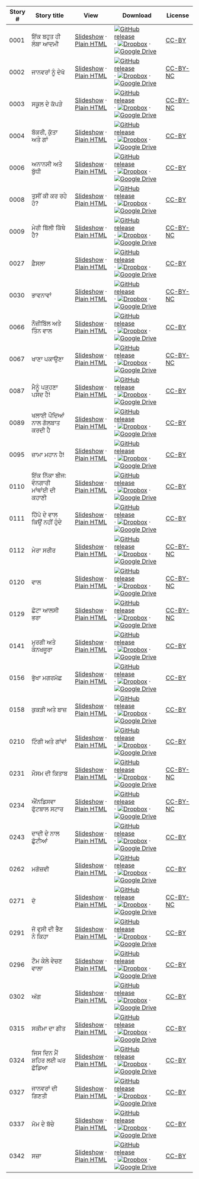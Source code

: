 Story # | Story title | View | Download | License
-------- | -----------  |:-------:| ---------------- | -------
0001 | ਇੱਕ ਬਹੁਤ ਹੀ ਲੰਬਾ ਆਦਮੀ | <a href="https://global-asp.github.io/stories/pa/0001_ਇੱਕ-ਬਹੁਤ-ਹੀ-ਲੰਬਾ-ਆਦਮੀ_slides.html" target="_blank">Slideshow</a> · [Plain HTML](https://global-asp.github.io/stories/pa/0001_ਇੱਕ-ਬਹੁਤ-ਹੀ-ਲੰਬਾ-ਆਦਮੀ.html) | [![GitHub release](https://cloud.githubusercontent.com/assets/9295750/9483128/0e089e5e-4b51-11e5-98ca-6da5cef156a7.png "GitHub release")]() · [![Dropbox](https://cloud.githubusercontent.com/assets/9295750/10150606/3f5ae2dc-65f5-11e5-8f63-841c51cc1cde.png "Dropbox")]() · [![Google Drive](https://cloud.githubusercontent.com/assets/9295750/9473522/1d6fdde4-4b10-11e5-98f5-aa6c6b04a08e.png "Google Drive")](https://drive.google.com/open?id=0B59ZADK9EsbsMjA3dlU0YnB3NWM) | [CC-BY](https://creativecommons.org/licenses/by/3.0/)
0002 | ਜਾਨਵਰਾਂ ਨੂੰ ਦੇਖੋ | <a href="https://global-asp.github.io/stories/pa/0002_ਜਾਨਵਰਾਂ-ਨੂੰ-ਦੇਖੋ_slides.html" target="_blank">Slideshow</a> · [Plain HTML](https://global-asp.github.io/stories/pa/0002_ਜਾਨਵਰਾਂ-ਨੂੰ-ਦੇਖੋ.html) | [![GitHub release](https://cloud.githubusercontent.com/assets/9295750/9483128/0e089e5e-4b51-11e5-98ca-6da5cef156a7.png "GitHub release")]() · [![Dropbox](https://cloud.githubusercontent.com/assets/9295750/10150606/3f5ae2dc-65f5-11e5-8f63-841c51cc1cde.png "Dropbox")]() · [![Google Drive](https://cloud.githubusercontent.com/assets/9295750/9473522/1d6fdde4-4b10-11e5-98f5-aa6c6b04a08e.png "Google Drive")](https://drive.google.com/open?id=0B59ZADK9EsbsMjA3dlU0YnB3NWM) | [CC-BY-NC](http://creativecommons.org/licenses/by-nc/3.0/)
0003 | ਸਕੂਲ ਦੇ ਕੱਪੜੇ | <a href="https://global-asp.github.io/stories/pa/0003_ਸਕੂਲ-ਦੇ-ਕੱਪੜੇ_slides.html" target="_blank">Slideshow</a> · [Plain HTML](https://global-asp.github.io/stories/pa/0003_ਸਕੂਲ-ਦੇ-ਕੱਪੜੇ.html) | [![GitHub release](https://cloud.githubusercontent.com/assets/9295750/9483128/0e089e5e-4b51-11e5-98ca-6da5cef156a7.png "GitHub release")]() · [![Dropbox](https://cloud.githubusercontent.com/assets/9295750/10150606/3f5ae2dc-65f5-11e5-8f63-841c51cc1cde.png "Dropbox")]() · [![Google Drive](https://cloud.githubusercontent.com/assets/9295750/9473522/1d6fdde4-4b10-11e5-98f5-aa6c6b04a08e.png "Google Drive")](https://drive.google.com/open?id=0B59ZADK9EsbsMjA3dlU0YnB3NWM) | [CC-BY-NC](http://creativecommons.org/licenses/by-nc/3.0/)
0004 | ਬੱਕਰੀ, ਕੁੱਤਾ ਅਤੇ ਗਾਂ | <a href="https://global-asp.github.io/stories/pa/0004_ਬੱਕਰੀ-ਕੁੱਤਾ-ਅਤੇ-ਗਾਂ_slides.html" target="_blank">Slideshow</a> · [Plain HTML](https://global-asp.github.io/stories/pa/0004_ਬੱਕਰੀ-ਕੁੱਤਾ-ਅਤੇ-ਗਾਂ.html) | [![GitHub release](https://cloud.githubusercontent.com/assets/9295750/9483128/0e089e5e-4b51-11e5-98ca-6da5cef156a7.png "GitHub release")]() · [![Dropbox](https://cloud.githubusercontent.com/assets/9295750/10150606/3f5ae2dc-65f5-11e5-8f63-841c51cc1cde.png "Dropbox")]() · [![Google Drive](https://cloud.githubusercontent.com/assets/9295750/9473522/1d6fdde4-4b10-11e5-98f5-aa6c6b04a08e.png "Google Drive")](https://drive.google.com/open?id=0B59ZADK9EsbsMjA3dlU0YnB3NWM) | [CC-BY](https://creativecommons.org/licenses/by/3.0/)
0006 | ਅਨਾਨਸੀ ਅਤੇ ਬੁੱਧੀ | <a href="https://global-asp.github.io/stories/pa/0006_ਅਨਾਨਸੀ-ਅਤੇ-ਬੁੱਧੀ_slides.html" target="_blank">Slideshow</a> · [Plain HTML](https://global-asp.github.io/stories/pa/0006_ਅਨਾਨਸੀ-ਅਤੇ-ਬੁੱਧੀ.html) | [![GitHub release](https://cloud.githubusercontent.com/assets/9295750/9483128/0e089e5e-4b51-11e5-98ca-6da5cef156a7.png "GitHub release")]() · [![Dropbox](https://cloud.githubusercontent.com/assets/9295750/10150606/3f5ae2dc-65f5-11e5-8f63-841c51cc1cde.png "Dropbox")]() · [![Google Drive](https://cloud.githubusercontent.com/assets/9295750/9473522/1d6fdde4-4b10-11e5-98f5-aa6c6b04a08e.png "Google Drive")](https://drive.google.com/open?id=0B59ZADK9EsbsMjA3dlU0YnB3NWM) | [CC-BY](https://creativecommons.org/licenses/by/3.0/)
0008 | ਤੁਸੀਂ ਕੀ ਕਰ ਰਹੇ ਹੋ? | <a href="https://global-asp.github.io/stories/pa/0008_ਤੁਸੀਂ-ਕੀ-ਕਰ-ਰਹੇ-ਹੋ_slides.html" target="_blank">Slideshow</a> · [Plain HTML](https://global-asp.github.io/stories/pa/0008_ਤੁਸੀਂ-ਕੀ-ਕਰ-ਰਹੇ-ਹੋ.html) | [![GitHub release](https://cloud.githubusercontent.com/assets/9295750/9483128/0e089e5e-4b51-11e5-98ca-6da5cef156a7.png "GitHub release")]() · [![Dropbox](https://cloud.githubusercontent.com/assets/9295750/10150606/3f5ae2dc-65f5-11e5-8f63-841c51cc1cde.png "Dropbox")]() · [![Google Drive](https://cloud.githubusercontent.com/assets/9295750/9473522/1d6fdde4-4b10-11e5-98f5-aa6c6b04a08e.png "Google Drive")](https://drive.google.com/open?id=0B59ZADK9EsbsMjA3dlU0YnB3NWM) | [CC-BY](https://creativecommons.org/licenses/by/3.0/)
0009 | ਮੇਰੀ ਬਿੱਲੀ ਕਿੱਥੇ ਹੈ? | <a href="https://global-asp.github.io/stories/pa/0009_ਮੇਰੀ-ਬਿੱਲੀ-ਕਿੱਥੇ-ਹੈ_slides.html" target="_blank">Slideshow</a> · [Plain HTML](https://global-asp.github.io/stories/pa/0009_ਮੇਰੀ-ਬਿੱਲੀ-ਕਿੱਥੇ-ਹੈ.html) | [![GitHub release](https://cloud.githubusercontent.com/assets/9295750/9483128/0e089e5e-4b51-11e5-98ca-6da5cef156a7.png "GitHub release")]() · [![Dropbox](https://cloud.githubusercontent.com/assets/9295750/10150606/3f5ae2dc-65f5-11e5-8f63-841c51cc1cde.png "Dropbox")]() · [![Google Drive](https://cloud.githubusercontent.com/assets/9295750/9473522/1d6fdde4-4b10-11e5-98f5-aa6c6b04a08e.png "Google Drive")](https://drive.google.com/open?id=0B59ZADK9EsbsMjA3dlU0YnB3NWM) | [CC-BY-NC](http://creativecommons.org/licenses/by-nc/3.0/)
0027 | ਫ਼ੈਸਲਾ | <a href="https://global-asp.github.io/stories/pa/0027_ਫ਼ੈਸਲਾ_slides.html" target="_blank">Slideshow</a> · [Plain HTML](https://global-asp.github.io/stories/pa/0027_ਫ਼ੈਸਲਾ.html) | [![GitHub release](https://cloud.githubusercontent.com/assets/9295750/9483128/0e089e5e-4b51-11e5-98ca-6da5cef156a7.png "GitHub release")]() · [![Dropbox](https://cloud.githubusercontent.com/assets/9295750/10150606/3f5ae2dc-65f5-11e5-8f63-841c51cc1cde.png "Dropbox")]() · [![Google Drive](https://cloud.githubusercontent.com/assets/9295750/9473522/1d6fdde4-4b10-11e5-98f5-aa6c6b04a08e.png "Google Drive")](https://drive.google.com/open?id=0B59ZADK9EsbsMjA3dlU0YnB3NWM) | [CC-BY](https://creativecommons.org/licenses/by/3.0/)
0030 | ਭਾਵਨਾਵਾਂ | <a href="https://global-asp.github.io/stories/pa/0030_ਭਾਵਨਾਵਾਂ_slides.html" target="_blank">Slideshow</a> · [Plain HTML](https://global-asp.github.io/stories/pa/0030_ਭਾਵਨਾਵਾਂ.html) | [![GitHub release](https://cloud.githubusercontent.com/assets/9295750/9483128/0e089e5e-4b51-11e5-98ca-6da5cef156a7.png "GitHub release")]() · [![Dropbox](https://cloud.githubusercontent.com/assets/9295750/10150606/3f5ae2dc-65f5-11e5-8f63-841c51cc1cde.png "Dropbox")]() · [![Google Drive](https://cloud.githubusercontent.com/assets/9295750/9473522/1d6fdde4-4b10-11e5-98f5-aa6c6b04a08e.png "Google Drive")](https://drive.google.com/open?id=0B59ZADK9EsbsMjA3dlU0YnB3NWM) | [CC-BY-NC](http://creativecommons.org/licenses/by-nc/3.0/)
0066 | ਨੌਜ਼ੀਬਿੱਲ ਅਤੇ ਤਿੰਨ ਵਾਲ | <a href="https://global-asp.github.io/stories/pa/0066_ਨੌਜ਼ੀਬਿੱਲ-ਅਤੇ-ਤਿੰਨ-ਵਾਲ_slides.html" target="_blank">Slideshow</a> · [Plain HTML](https://global-asp.github.io/stories/pa/0066_ਨੌਜ਼ੀਬਿੱਲ-ਅਤੇ-ਤਿੰਨ-ਵਾਲ.html) | [![GitHub release](https://cloud.githubusercontent.com/assets/9295750/9483128/0e089e5e-4b51-11e5-98ca-6da5cef156a7.png "GitHub release")]() · [![Dropbox](https://cloud.githubusercontent.com/assets/9295750/10150606/3f5ae2dc-65f5-11e5-8f63-841c51cc1cde.png "Dropbox")]() · [![Google Drive](https://cloud.githubusercontent.com/assets/9295750/9473522/1d6fdde4-4b10-11e5-98f5-aa6c6b04a08e.png "Google Drive")](https://drive.google.com/open?id=0B59ZADK9EsbsMjA3dlU0YnB3NWM) | [CC-BY](https://creativecommons.org/licenses/by/3.0/)
0067 | ਖਾਣਾ ਪਕਾਉਣਾ | <a href="https://global-asp.github.io/stories/pa/0067_ਖਾਣਾ-ਪਕਾਉਣਾ_slides.html" target="_blank">Slideshow</a> · [Plain HTML](https://global-asp.github.io/stories/pa/0067_ਖਾਣਾ-ਪਕਾਉਣਾ.html) | [![GitHub release](https://cloud.githubusercontent.com/assets/9295750/9483128/0e089e5e-4b51-11e5-98ca-6da5cef156a7.png "GitHub release")]() · [![Dropbox](https://cloud.githubusercontent.com/assets/9295750/10150606/3f5ae2dc-65f5-11e5-8f63-841c51cc1cde.png "Dropbox")]() · [![Google Drive](https://cloud.githubusercontent.com/assets/9295750/9473522/1d6fdde4-4b10-11e5-98f5-aa6c6b04a08e.png "Google Drive")](https://drive.google.com/open?id=0B59ZADK9EsbsMjA3dlU0YnB3NWM) | [CC-BY-NC](http://creativecommons.org/licenses/by-nc/3.0/)
0087 | ਮੈਨੂੰ ਪੜ੍ਹਣਾ ਪਸੰਦ ਹੈ! | <a href="https://global-asp.github.io/stories/pa/0087_ਮੈਨੂੰ-ਪੜ੍ਹਣਾ-ਪਸੰਦ-ਹੈ_slides.html" target="_blank">Slideshow</a> · [Plain HTML](https://global-asp.github.io/stories/pa/0087_ਮੈਨੂੰ-ਪੜ੍ਹਣਾ-ਪਸੰਦ-ਹੈ.html) | [![GitHub release](https://cloud.githubusercontent.com/assets/9295750/9483128/0e089e5e-4b51-11e5-98ca-6da5cef156a7.png "GitHub release")]() · [![Dropbox](https://cloud.githubusercontent.com/assets/9295750/10150606/3f5ae2dc-65f5-11e5-8f63-841c51cc1cde.png "Dropbox")]() · [![Google Drive](https://cloud.githubusercontent.com/assets/9295750/9473522/1d6fdde4-4b10-11e5-98f5-aa6c6b04a08e.png "Google Drive")](https://drive.google.com/open?id=0B59ZADK9EsbsMjA3dlU0YnB3NWM) | [CC-BY](https://creativecommons.org/licenses/by/3.0/)
0089 | ਖਲਾਈ ਪੌਦਿਆਂ ਨਾਲ ਗੱਲਬਾਤ ਕਰਦੀ ਹੈ | <a href="https://global-asp.github.io/stories/pa/0089_ਖਲਾਈ-ਪੌਦਿਆਂ-ਨਾਲ-ਗੱਲਬਾਤ-ਕਰਦੀ-ਹੈ_slides.html" target="_blank">Slideshow</a> · [Plain HTML](https://global-asp.github.io/stories/pa/0089_ਖਲਾਈ-ਪੌਦਿਆਂ-ਨਾਲ-ਗੱਲਬਾਤ-ਕਰਦੀ-ਹੈ.html) | [![GitHub release](https://cloud.githubusercontent.com/assets/9295750/9483128/0e089e5e-4b51-11e5-98ca-6da5cef156a7.png "GitHub release")]() · [![Dropbox](https://cloud.githubusercontent.com/assets/9295750/10150606/3f5ae2dc-65f5-11e5-8f63-841c51cc1cde.png "Dropbox")]() · [![Google Drive](https://cloud.githubusercontent.com/assets/9295750/9473522/1d6fdde4-4b10-11e5-98f5-aa6c6b04a08e.png "Google Drive")](https://drive.google.com/open?id=0B59ZADK9EsbsMjA3dlU0YnB3NWM) | [CC-BY](https://creativecommons.org/licenses/by/3.0/)
0095 | ਜ਼ਾਮਾ ਮਹਾਨ ਹੈ! | <a href="https://global-asp.github.io/stories/pa/0095_ਜ਼ਾਮਾ-ਮਹਾਨ-ਹੈ_slides.html" target="_blank">Slideshow</a> · [Plain HTML](https://global-asp.github.io/stories/pa/0095_ਜ਼ਾਮਾ-ਮਹਾਨ-ਹੈ.html) | [![GitHub release](https://cloud.githubusercontent.com/assets/9295750/9483128/0e089e5e-4b51-11e5-98ca-6da5cef156a7.png "GitHub release")]() · [![Dropbox](https://cloud.githubusercontent.com/assets/9295750/10150606/3f5ae2dc-65f5-11e5-8f63-841c51cc1cde.png "Dropbox")]() · [![Google Drive](https://cloud.githubusercontent.com/assets/9295750/9473522/1d6fdde4-4b10-11e5-98f5-aa6c6b04a08e.png "Google Drive")](https://drive.google.com/open?id=0B59ZADK9EsbsMjA3dlU0YnB3NWM) | [CC-BY](https://creativecommons.org/licenses/by/3.0/)
0110 | ਇੱਕ ਨਿੱਕਾ ਬੀਜ: ਵੰਨਗਾਰੀ ਮਾਂਥਾਂਈ ਦੀ ਕਹਾਣੀ | <a href="https://global-asp.github.io/stories/pa/0110_ਇੱਕ-ਨਿੱਕਾ-ਬੀਜ-ਵੰਨਗਾਰੀ-ਮਾਂਥਾਂਈ-ਦੀ-ਕਹਾਣੀ_slides.html" target="_blank">Slideshow</a> · [Plain HTML](https://global-asp.github.io/stories/pa/0110_ਇੱਕ-ਨਿੱਕਾ-ਬੀਜ-ਵੰਨਗਾਰੀ-ਮਾਂਥਾਂਈ-ਦੀ-ਕਹਾਣੀ.html) | [![GitHub release](https://cloud.githubusercontent.com/assets/9295750/9483128/0e089e5e-4b51-11e5-98ca-6da5cef156a7.png "GitHub release")]() · [![Dropbox](https://cloud.githubusercontent.com/assets/9295750/10150606/3f5ae2dc-65f5-11e5-8f63-841c51cc1cde.png "Dropbox")]() · [![Google Drive](https://cloud.githubusercontent.com/assets/9295750/9473522/1d6fdde4-4b10-11e5-98f5-aa6c6b04a08e.png "Google Drive")](https://drive.google.com/open?id=0B59ZADK9EsbsMjA3dlU0YnB3NWM) | [CC-BY](https://creativecommons.org/licenses/by/3.0/)
0111 | ਹਿੱਪੋ ਦੇ ਵਾਲ ਕਿਉਂ ਨਹੀਂ ਹੁੰਦੇ | <a href="https://global-asp.github.io/stories/pa/0111_ਹਿੱਪੋ-ਦੇ-ਵਾਲ-ਕਿਉਂ-ਨਹੀਂ-ਹੁੰਦੇ_slides.html" target="_blank">Slideshow</a> · [Plain HTML](https://global-asp.github.io/stories/pa/0111_ਹਿੱਪੋ-ਦੇ-ਵਾਲ-ਕਿਉਂ-ਨਹੀਂ-ਹੁੰਦੇ.html) | [![GitHub release](https://cloud.githubusercontent.com/assets/9295750/9483128/0e089e5e-4b51-11e5-98ca-6da5cef156a7.png "GitHub release")]() · [![Dropbox](https://cloud.githubusercontent.com/assets/9295750/10150606/3f5ae2dc-65f5-11e5-8f63-841c51cc1cde.png "Dropbox")]() · [![Google Drive](https://cloud.githubusercontent.com/assets/9295750/9473522/1d6fdde4-4b10-11e5-98f5-aa6c6b04a08e.png "Google Drive")](https://drive.google.com/open?id=0B59ZADK9EsbsMjA3dlU0YnB3NWM) | [CC-BY](https://creativecommons.org/licenses/by/3.0/)
0112 | ਮੇਰਾ ਸਰੀਰ | <a href="https://global-asp.github.io/stories/pa/0112_ਮੇਰਾ-ਸਰੀਰ_slides.html" target="_blank">Slideshow</a> · [Plain HTML](https://global-asp.github.io/stories/pa/0112_ਮੇਰਾ-ਸਰੀਰ.html) | [![GitHub release](https://cloud.githubusercontent.com/assets/9295750/9483128/0e089e5e-4b51-11e5-98ca-6da5cef156a7.png "GitHub release")]() · [![Dropbox](https://cloud.githubusercontent.com/assets/9295750/10150606/3f5ae2dc-65f5-11e5-8f63-841c51cc1cde.png "Dropbox")]() · [![Google Drive](https://cloud.githubusercontent.com/assets/9295750/9473522/1d6fdde4-4b10-11e5-98f5-aa6c6b04a08e.png "Google Drive")](https://drive.google.com/open?id=0B59ZADK9EsbsMjA3dlU0YnB3NWM) | [CC-BY-NC](http://creativecommons.org/licenses/by-nc/3.0/)
0120 | ਵਾਲ | <a href="https://global-asp.github.io/stories/pa/0120_ਵਾਲ_slides.html" target="_blank">Slideshow</a> · [Plain HTML](https://global-asp.github.io/stories/pa/0120_ਵਾਲ.html) | [![GitHub release](https://cloud.githubusercontent.com/assets/9295750/9483128/0e089e5e-4b51-11e5-98ca-6da5cef156a7.png "GitHub release")]() · [![Dropbox](https://cloud.githubusercontent.com/assets/9295750/10150606/3f5ae2dc-65f5-11e5-8f63-841c51cc1cde.png "Dropbox")]() · [![Google Drive](https://cloud.githubusercontent.com/assets/9295750/9473522/1d6fdde4-4b10-11e5-98f5-aa6c6b04a08e.png "Google Drive")](https://drive.google.com/open?id=0B59ZADK9EsbsMjA3dlU0YnB3NWM) | [CC-BY-NC](http://creativecommons.org/licenses/by-nc/3.0/)
0129 | ਛੋਟਾ ਆਲਸੀ ਭਰਾ | <a href="https://global-asp.github.io/stories/pa/0129_ਛੋਟਾ-ਆਲਸੀ-ਭਰਾ_slides.html" target="_blank">Slideshow</a> · [Plain HTML](https://global-asp.github.io/stories/pa/0129_ਛੋਟਾ-ਆਲਸੀ-ਭਰਾ.html) | [![GitHub release](https://cloud.githubusercontent.com/assets/9295750/9483128/0e089e5e-4b51-11e5-98ca-6da5cef156a7.png "GitHub release")]() · [![Dropbox](https://cloud.githubusercontent.com/assets/9295750/10150606/3f5ae2dc-65f5-11e5-8f63-841c51cc1cde.png "Dropbox")]() · [![Google Drive](https://cloud.githubusercontent.com/assets/9295750/9473522/1d6fdde4-4b10-11e5-98f5-aa6c6b04a08e.png "Google Drive")](https://drive.google.com/open?id=0B59ZADK9EsbsMjA3dlU0YnB3NWM) | [CC-BY-NC](http://creativecommons.org/licenses/by-nc/3.0/)
0141 | ਮੁਰਗੀ ਅਤੇ ਕੰਨਖਜੂਰਾ | <a href="https://global-asp.github.io/stories/pa/0141_ਮੁਰਗੀ-ਅਤੇ-ਕੰਨਖਜੂਰਾ_slides.html" target="_blank">Slideshow</a> · [Plain HTML](https://global-asp.github.io/stories/pa/0141_ਮੁਰਗੀ-ਅਤੇ-ਕੰਨਖਜੂਰਾ.html) | [![GitHub release](https://cloud.githubusercontent.com/assets/9295750/9483128/0e089e5e-4b51-11e5-98ca-6da5cef156a7.png "GitHub release")]() · [![Dropbox](https://cloud.githubusercontent.com/assets/9295750/10150606/3f5ae2dc-65f5-11e5-8f63-841c51cc1cde.png "Dropbox")]() · [![Google Drive](https://cloud.githubusercontent.com/assets/9295750/9473522/1d6fdde4-4b10-11e5-98f5-aa6c6b04a08e.png "Google Drive")](https://drive.google.com/open?id=0B59ZADK9EsbsMjA3dlU0YnB3NWM) | [CC-BY](https://creativecommons.org/licenses/by/3.0/)
0156 | ਭੁੱਖਾ ਮਗਰਮੱਛ | <a href="https://global-asp.github.io/stories/pa/0156_ਭੁੱਖਾ-ਮਗਰਮੱਛ_slides.html" target="_blank">Slideshow</a> · [Plain HTML](https://global-asp.github.io/stories/pa/0156_ਭੁੱਖਾ-ਮਗਰਮੱਛ.html) | [![GitHub release](https://cloud.githubusercontent.com/assets/9295750/9483128/0e089e5e-4b51-11e5-98ca-6da5cef156a7.png "GitHub release")]() · [![Dropbox](https://cloud.githubusercontent.com/assets/9295750/10150606/3f5ae2dc-65f5-11e5-8f63-841c51cc1cde.png "Dropbox")]() · [![Google Drive](https://cloud.githubusercontent.com/assets/9295750/9473522/1d6fdde4-4b10-11e5-98f5-aa6c6b04a08e.png "Google Drive")](https://drive.google.com/open?id=0B59ZADK9EsbsMjA3dlU0YnB3NWM) | [CC-BY](https://creativecommons.org/licenses/by/3.0/)
0158 | ਕੁਕੜੀ ਅਤੇ ਬਾਜ਼ | <a href="https://global-asp.github.io/stories/pa/0158_ਕੁਕੜੀ-ਅਤੇ-ਬਾਜ਼_slides.html" target="_blank">Slideshow</a> · [Plain HTML](https://global-asp.github.io/stories/pa/0158_ਕੁਕੜੀ-ਅਤੇ-ਬਾਜ਼.html) | [![GitHub release](https://cloud.githubusercontent.com/assets/9295750/9483128/0e089e5e-4b51-11e5-98ca-6da5cef156a7.png "GitHub release")]() · [![Dropbox](https://cloud.githubusercontent.com/assets/9295750/10150606/3f5ae2dc-65f5-11e5-8f63-841c51cc1cde.png "Dropbox")]() · [![Google Drive](https://cloud.githubusercontent.com/assets/9295750/9473522/1d6fdde4-4b10-11e5-98f5-aa6c6b04a08e.png "Google Drive")](https://drive.google.com/open?id=0B59ZADK9EsbsMjA3dlU0YnB3NWM) | [CC-BY](https://creativecommons.org/licenses/by/3.0/)
0210 | ਟਿੰਗੀ ਅਤੇ ਗਾਂਵਾਂ | <a href="https://global-asp.github.io/stories/pa/0210_ਟਿੰਗੀ-ਅਤੇ-ਗਾਂਵਾਂ_slides.html" target="_blank">Slideshow</a> · [Plain HTML](https://global-asp.github.io/stories/pa/0210_ਟਿੰਗੀ-ਅਤੇ-ਗਾਂਵਾਂ.html) | [![GitHub release](https://cloud.githubusercontent.com/assets/9295750/9483128/0e089e5e-4b51-11e5-98ca-6da5cef156a7.png "GitHub release")]() · [![Dropbox](https://cloud.githubusercontent.com/assets/9295750/10150606/3f5ae2dc-65f5-11e5-8f63-841c51cc1cde.png "Dropbox")]() · [![Google Drive](https://cloud.githubusercontent.com/assets/9295750/9473522/1d6fdde4-4b10-11e5-98f5-aa6c6b04a08e.png "Google Drive")](https://drive.google.com/open?id=0B59ZADK9EsbsMjA3dlU0YnB3NWM) | [CC-BY](https://creativecommons.org/licenses/by/3.0/)
0231 | ਮੌਸਮ ਦੀ ਕਿਤਾਬ | <a href="https://global-asp.github.io/stories/pa/0231_ਮੌਸਮ-ਦੀ-ਕਿਤਾਬ_slides.html" target="_blank">Slideshow</a> · [Plain HTML](https://global-asp.github.io/stories/pa/0231_ਮੌਸਮ-ਦੀ-ਕਿਤਾਬ.html) | [![GitHub release](https://cloud.githubusercontent.com/assets/9295750/9483128/0e089e5e-4b51-11e5-98ca-6da5cef156a7.png "GitHub release")]() · [![Dropbox](https://cloud.githubusercontent.com/assets/9295750/10150606/3f5ae2dc-65f5-11e5-8f63-841c51cc1cde.png "Dropbox")]() · [![Google Drive](https://cloud.githubusercontent.com/assets/9295750/9473522/1d6fdde4-4b10-11e5-98f5-aa6c6b04a08e.png "Google Drive")](https://drive.google.com/open?id=0B59ZADK9EsbsMjA3dlU0YnB3NWM) | [CC-BY-NC](http://creativecommons.org/licenses/by-nc/3.0/)
0234 | ਐਂਨਡਿਸਵਾ ਫੁੱਟਬਾਲ ਸਟਾਰ | <a href="https://global-asp.github.io/stories/pa/0234_ਐਂਨਡਿਸਵਾ-ਫੁੱਟਬਾਲ-ਸਟਾਰ_slides.html" target="_blank">Slideshow</a> · [Plain HTML](https://global-asp.github.io/stories/pa/0234_ਐਂਨਡਿਸਵਾ-ਫੁੱਟਬਾਲ-ਸਟਾਰ.html) | [![GitHub release](https://cloud.githubusercontent.com/assets/9295750/9483128/0e089e5e-4b51-11e5-98ca-6da5cef156a7.png "GitHub release")]() · [![Dropbox](https://cloud.githubusercontent.com/assets/9295750/10150606/3f5ae2dc-65f5-11e5-8f63-841c51cc1cde.png "Dropbox")]() · [![Google Drive](https://cloud.githubusercontent.com/assets/9295750/9473522/1d6fdde4-4b10-11e5-98f5-aa6c6b04a08e.png "Google Drive")](https://drive.google.com/open?id=0B59ZADK9EsbsMjA3dlU0YnB3NWM) | [CC-BY-NC](http://creativecommons.org/licenses/by-nc/3.0/)
0243 | ਦਾਦੀ ਦੇ ਨਾਲ ਛੁੱਟੀਆਂ | <a href="https://global-asp.github.io/stories/pa/0243_ਦਾਦੀ-ਦੇ-ਨਾਲ-ਛੁੱਟੀਆਂ_slides.html" target="_blank">Slideshow</a> · [Plain HTML](https://global-asp.github.io/stories/pa/0243_ਦਾਦੀ-ਦੇ-ਨਾਲ-ਛੁੱਟੀਆਂ.html) | [![GitHub release](https://cloud.githubusercontent.com/assets/9295750/9483128/0e089e5e-4b51-11e5-98ca-6da5cef156a7.png "GitHub release")]() · [![Dropbox](https://cloud.githubusercontent.com/assets/9295750/10150606/3f5ae2dc-65f5-11e5-8f63-841c51cc1cde.png "Dropbox")]() · [![Google Drive](https://cloud.githubusercontent.com/assets/9295750/9473522/1d6fdde4-4b10-11e5-98f5-aa6c6b04a08e.png "Google Drive")](https://drive.google.com/open?id=0B59ZADK9EsbsMjA3dlU0YnB3NWM) | [CC-BY](https://creativecommons.org/licenses/by/3.0/)
0262 | ਮਗੋਜ਼ਵੀ | <a href="https://global-asp.github.io/stories/pa/0262_ਮਗੋਜ਼ਵੀ_slides.html" target="_blank">Slideshow</a> · [Plain HTML](https://global-asp.github.io/stories/pa/0262_ਮਗੋਜ਼ਵੀ.html) | [![GitHub release](https://cloud.githubusercontent.com/assets/9295750/9483128/0e089e5e-4b51-11e5-98ca-6da5cef156a7.png "GitHub release")]() · [![Dropbox](https://cloud.githubusercontent.com/assets/9295750/10150606/3f5ae2dc-65f5-11e5-8f63-841c51cc1cde.png "Dropbox")]() · [![Google Drive](https://cloud.githubusercontent.com/assets/9295750/9473522/1d6fdde4-4b10-11e5-98f5-aa6c6b04a08e.png "Google Drive")](https://drive.google.com/open?id=0B59ZADK9EsbsMjA3dlU0YnB3NWM) | [CC-BY](https://creativecommons.org/licenses/by/3.0/)
0271 | ਦੋ | <a href="https://global-asp.github.io/stories/pa/0271_ਦੋ_slides.html" target="_blank">Slideshow</a> · [Plain HTML](https://global-asp.github.io/stories/pa/0271_ਦੋ.html) | [![GitHub release](https://cloud.githubusercontent.com/assets/9295750/9483128/0e089e5e-4b51-11e5-98ca-6da5cef156a7.png "GitHub release")]() · [![Dropbox](https://cloud.githubusercontent.com/assets/9295750/10150606/3f5ae2dc-65f5-11e5-8f63-841c51cc1cde.png "Dropbox")]() · [![Google Drive](https://cloud.githubusercontent.com/assets/9295750/9473522/1d6fdde4-4b10-11e5-98f5-aa6c6b04a08e.png "Google Drive")](https://drive.google.com/open?id=0B59ZADK9EsbsMjA3dlU0YnB3NWM) | [CC-BY-NC](http://creativecommons.org/licenses/by-nc/3.0/)
0291 | ਜੋ ਵੁਸੀ ਦੀ ਭੈਣ ਨੇ ਕਿਹਾ | <a href="https://global-asp.github.io/stories/pa/0291_ਜੋ-ਵੁਸੀ-ਦੀ-ਭੈਣ-ਨੇ-ਕਿਹਾ_slides.html" target="_blank">Slideshow</a> · [Plain HTML](https://global-asp.github.io/stories/pa/0291_ਜੋ-ਵੁਸੀ-ਦੀ-ਭੈਣ-ਨੇ-ਕਿਹਾ.html) | [![GitHub release](https://cloud.githubusercontent.com/assets/9295750/9483128/0e089e5e-4b51-11e5-98ca-6da5cef156a7.png "GitHub release")]() · [![Dropbox](https://cloud.githubusercontent.com/assets/9295750/10150606/3f5ae2dc-65f5-11e5-8f63-841c51cc1cde.png "Dropbox")]() · [![Google Drive](https://cloud.githubusercontent.com/assets/9295750/9473522/1d6fdde4-4b10-11e5-98f5-aa6c6b04a08e.png "Google Drive")](https://drive.google.com/open?id=0B59ZADK9EsbsMjA3dlU0YnB3NWM) | [CC-BY](https://creativecommons.org/licenses/by/3.0/)
0296 | ਟੌਮ ਕੇਲੇ ਵੇਚਣ ਵਾਲਾ | <a href="https://global-asp.github.io/stories/pa/0296_ਟੌਮ-ਕੇਲੇ-ਵੇਚਣ-ਵਾਲਾ_slides.html" target="_blank">Slideshow</a> · [Plain HTML](https://global-asp.github.io/stories/pa/0296_ਟੌਮ-ਕੇਲੇ-ਵੇਚਣ-ਵਾਲਾ.html) | [![GitHub release](https://cloud.githubusercontent.com/assets/9295750/9483128/0e089e5e-4b51-11e5-98ca-6da5cef156a7.png "GitHub release")]() · [![Dropbox](https://cloud.githubusercontent.com/assets/9295750/10150606/3f5ae2dc-65f5-11e5-8f63-841c51cc1cde.png "Dropbox")]() · [![Google Drive](https://cloud.githubusercontent.com/assets/9295750/9473522/1d6fdde4-4b10-11e5-98f5-aa6c6b04a08e.png "Google Drive")](https://drive.google.com/open?id=0B59ZADK9EsbsMjA3dlU0YnB3NWM) | [CC-BY](https://creativecommons.org/licenses/by/3.0/)
0302 | ਅੱਗ | <a href="https://global-asp.github.io/stories/pa/0302_ਅੱਗ_slides.html" target="_blank">Slideshow</a> · [Plain HTML](https://global-asp.github.io/stories/pa/0302_ਅੱਗ.html) | [![GitHub release](https://cloud.githubusercontent.com/assets/9295750/9483128/0e089e5e-4b51-11e5-98ca-6da5cef156a7.png "GitHub release")]() · [![Dropbox](https://cloud.githubusercontent.com/assets/9295750/10150606/3f5ae2dc-65f5-11e5-8f63-841c51cc1cde.png "Dropbox")]() · [![Google Drive](https://cloud.githubusercontent.com/assets/9295750/9473522/1d6fdde4-4b10-11e5-98f5-aa6c6b04a08e.png "Google Drive")](https://drive.google.com/open?id=0B59ZADK9EsbsMjA3dlU0YnB3NWM) | [CC-BY](https://creativecommons.org/licenses/by/3.0/)
0315 | ਸਕੀਮਾ ਦਾ ਗੀਤ | <a href="https://global-asp.github.io/stories/pa/0315_ਸਕੀਮਾ-ਦਾ-ਗੀਤ_slides.html" target="_blank">Slideshow</a> · [Plain HTML](https://global-asp.github.io/stories/pa/0315_ਸਕੀਮਾ-ਦਾ-ਗੀਤ.html) | [![GitHub release](https://cloud.githubusercontent.com/assets/9295750/9483128/0e089e5e-4b51-11e5-98ca-6da5cef156a7.png "GitHub release")]() · [![Dropbox](https://cloud.githubusercontent.com/assets/9295750/10150606/3f5ae2dc-65f5-11e5-8f63-841c51cc1cde.png "Dropbox")]() · [![Google Drive](https://cloud.githubusercontent.com/assets/9295750/9473522/1d6fdde4-4b10-11e5-98f5-aa6c6b04a08e.png "Google Drive")](https://drive.google.com/open?id=0B59ZADK9EsbsMjA3dlU0YnB3NWM) | [CC-BY](https://creativecommons.org/licenses/by/3.0/)
0324 | ਜਿਸ ਦਿਨ ਮੈਂ ਸ਼ਹਿਰ ਲਈ ਘਰ ਛੱਡਿਆ | <a href="https://global-asp.github.io/stories/pa/0324_ਜਿਸ-ਦਿਨ-ਮੈਂ-ਸ਼ਹਿਰ-ਲਈ-ਘਰ-ਛੱਡਿਆ_slides.html" target="_blank">Slideshow</a> · [Plain HTML](https://global-asp.github.io/stories/pa/0324_ਜਿਸ-ਦਿਨ-ਮੈਂ-ਸ਼ਹਿਰ-ਲਈ-ਘਰ-ਛੱਡਿਆ.html) | [![GitHub release](https://cloud.githubusercontent.com/assets/9295750/9483128/0e089e5e-4b51-11e5-98ca-6da5cef156a7.png "GitHub release")]() · [![Dropbox](https://cloud.githubusercontent.com/assets/9295750/10150606/3f5ae2dc-65f5-11e5-8f63-841c51cc1cde.png "Dropbox")]() · [![Google Drive](https://cloud.githubusercontent.com/assets/9295750/9473522/1d6fdde4-4b10-11e5-98f5-aa6c6b04a08e.png "Google Drive")](https://drive.google.com/open?id=0B59ZADK9EsbsMjA3dlU0YnB3NWM) | [CC-BY](https://creativecommons.org/licenses/by/3.0/)
0327 | ਜਾਨਵਰਾਂ ਦੀ ਗਿਣਤੀ | <a href="https://global-asp.github.io/stories/pa/0327_ਜਾਨਵਰਾਂ-ਦੀ-ਗਿਣਤੀ_slides.html" target="_blank">Slideshow</a> · [Plain HTML](https://global-asp.github.io/stories/pa/0327_ਜਾਨਵਰਾਂ-ਦੀ-ਗਿਣਤੀ.html) | [![GitHub release](https://cloud.githubusercontent.com/assets/9295750/9483128/0e089e5e-4b51-11e5-98ca-6da5cef156a7.png "GitHub release")]() · [![Dropbox](https://cloud.githubusercontent.com/assets/9295750/10150606/3f5ae2dc-65f5-11e5-8f63-841c51cc1cde.png "Dropbox")]() · [![Google Drive](https://cloud.githubusercontent.com/assets/9295750/9473522/1d6fdde4-4b10-11e5-98f5-aa6c6b04a08e.png "Google Drive")](https://drive.google.com/open?id=0B59ZADK9EsbsMjA3dlU0YnB3NWM) | [CC-BY](https://creativecommons.org/licenses/by/3.0/)
0337 | ਮੋਮ ਦੇ ਬੱਚੇ | <a href="https://global-asp.github.io/stories/pa/0337_ਮੋਮ-ਦੇ-ਬੱਚੇ_slides.html" target="_blank">Slideshow</a> · [Plain HTML](https://global-asp.github.io/stories/pa/0337_ਮੋਮ-ਦੇ-ਬੱਚੇ.html) | [![GitHub release](https://cloud.githubusercontent.com/assets/9295750/9483128/0e089e5e-4b51-11e5-98ca-6da5cef156a7.png "GitHub release")]() · [![Dropbox](https://cloud.githubusercontent.com/assets/9295750/10150606/3f5ae2dc-65f5-11e5-8f63-841c51cc1cde.png "Dropbox")]() · [![Google Drive](https://cloud.githubusercontent.com/assets/9295750/9473522/1d6fdde4-4b10-11e5-98f5-aa6c6b04a08e.png "Google Drive")](https://drive.google.com/open?id=0B59ZADK9EsbsMjA3dlU0YnB3NWM) | [CC-BY](https://creativecommons.org/licenses/by/3.0/)
0342 | ਸਜ਼ਾ | <a href="https://global-asp.github.io/stories/pa/0342_ਸਜ਼ਾ_slides.html" target="_blank">Slideshow</a> · [Plain HTML](https://global-asp.github.io/stories/pa/0342_ਸਜ਼ਾ.html) | [![GitHub release](https://cloud.githubusercontent.com/assets/9295750/9483128/0e089e5e-4b51-11e5-98ca-6da5cef156a7.png "GitHub release")]() · [![Dropbox](https://cloud.githubusercontent.com/assets/9295750/10150606/3f5ae2dc-65f5-11e5-8f63-841c51cc1cde.png "Dropbox")]() · [![Google Drive](https://cloud.githubusercontent.com/assets/9295750/9473522/1d6fdde4-4b10-11e5-98f5-aa6c6b04a08e.png "Google Drive")](https://drive.google.com/open?id=0B59ZADK9EsbsMjA3dlU0YnB3NWM) | [CC-BY](https://creativecommons.org/licenses/by/3.0/)
